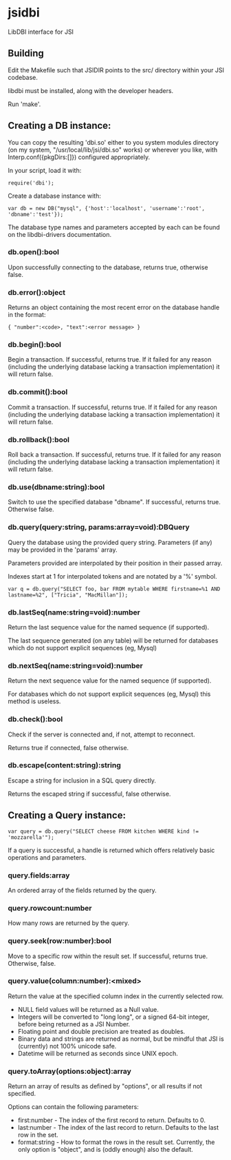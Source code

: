 # jsidbi
LibDBI interface for JSI

## Building
Edit the Makefile such that JSIDIR points to the src/ directory within your JSI codebase.

libdbi must be installed, along with the developer headers.

Run 'make'.

## Creating a DB instance:
You can copy the resulting 'dbi.so' either to you system modules directory (on my system, "/usr/local/lib/jsi/dbi.so" works) or wherever you like, with Interp.conf({pkgDirs:[]}) configured appropriately.

In your script, load it with:

    require('dbi');

Create a database instance with:

    var db = new DB("mysql", {'host':'localhost', 'username':'root', 'dbname':'test'});

The database type names and parameters accepted by each can be found on the libdbi-drivers documentation.

### db.open():bool
Upon successfully connecting to the database, returns true, otherwise false.

### db.error():object
Returns an object containing the most recent error on the database handle in the format:

    { "number":<code>, "text":<error message> }

### db.begin():bool
Begin a transaction. If successful, returns true. If it failed for any reason (including the underlying database lacking a transaction implementation) it will return false.

### db.commit():bool
Commit a transaction. If successful, returns true. If it failed for any reason (including the underlying database lacking a transaction implementation) it will return false.

### db.rollback():bool
Roll back a transaction. If successful, returns true. If it failed for any reason (including the underlying database lacking a transaction implementation) it will return false.

### db.use(dbname:string):bool
Switch to use the specified database "dbname". If successful, returns true. Otherwise false.

### db.query(query:string, params:array=void):DBQuery
Query the database using the provided query string. Parameters (if any) may be provided in the 'params' array.

Parameters provided are interpolated by their position in their passed array.

Indexes start at 1 for interpolated tokens and are notated by a '%' symbol.

    var q = db.query("SELECT foo, bar FROM mytable WHERE firstname=%1 AND lastname=%2", ["Tricia", "MacMillan"]);

### db.lastSeq(name:string=void):number
Return the last sequence value for the named sequence (if supported).

The last sequence generated (on any table) will be returned for databases which do not support explicit sequences (eg, Mysql)

### db.nextSeq(name:string=void):number
Return the next sequence value for the named sequence (if supported).

For databases which do not support explicit sequences (eg, Mysql) this method is useless.

### db.check():bool
Check if the server is connected and, if not, attempt to reconnect.

Returns true if connected, false otherwise.

### db.escape(content:string):string
Escape a string for inclusion in a SQL query directly.

Returns the escaped string if successful, false otherwise.


## Creating a Query instance:

    var query = db.query("SELECT cheese FROM kitchen WHERE kind != 'mozzarella'");

If a query is successful, a handle is returned which offers relatively basic operations and parameters.

### query.fields:array
An ordered array of the fields returned by the query.

### query.rowcount:number
How many rows are returned by the query.

### query.seek(row:number):bool
Move to a specific row within the result set. If successful, returns true. Otherwise, false.

### query.value(column:number):&lt;mixed&gt;
Return the value at the specified column index in the currently selected row.

 * NULL field values will be returned as a Null value.
 * Integers will be converted to "long long", or a signed 64-bit integer, before being returned as a JSI Number.
 * Floating point and double precision are treated as doubles.
 * Binary data and strings are returned as normal, but be mindful that JSI is (currently) not 100% unicode safe.
 * Datetime will be returned as seconds since UNIX epoch.

### query.toArray(options:object):array
Return an array of results as defined by "options", or all results if not specified.

Options can contain the following parameters:
 * first:number - The index of the first record to return. Defaults to 0.
 * last:number - The index of the last record to return. Defaults to the last row in the set.
 * format:string - How to format the rows in the result set. Currently, the only option is "object", and is (oddly enough) also the default.

